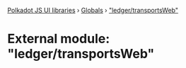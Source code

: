 [Polkadot JS UI libraries](../README.md) › [Globals](../globals.md) › ["ledger/transportsWeb"](_ledger_transportsweb_.md)

# External module: "ledger/transportsWeb"


